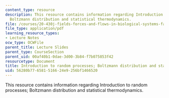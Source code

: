 ```yaml
---
content_type: resource
description: This resource contains information regarding Introduction to random processes;
  Boltzmann distribution and statistical thermodynamics.
file: /courses/20-430j-fields-forces-and-flows-in-biological-systems-fall-2015/56280b776581516624e9256bf1466520_MIT20_430JF15_Lecture2.pdf
file_type: application/pdf
learning_resource_types:
- Lecture Notes
ocw_type: OCWFile
parent_title: Lecture Slides
parent_type: CourseSection
parent_uid: 00af40b1-0dae-3d00-3b84-f7b075853f42
resourcetype: Document
title: Introduction to random processes; Boltzmann distribution and statistical
uid: 56280b77-6581-5166-24e9-256bf1466520
---
```

This resource contains information regarding Introduction to random processes; Boltzmann distribution and statistical thermodynamics.

